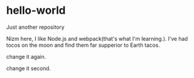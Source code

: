 # hello-world
Just another repository

Nizm here, I like Node.js and webpack(that's what I'm learning.).
I've had tocos on the moon and find them far supperior to Earth tacos.

change it again.

change it second.
